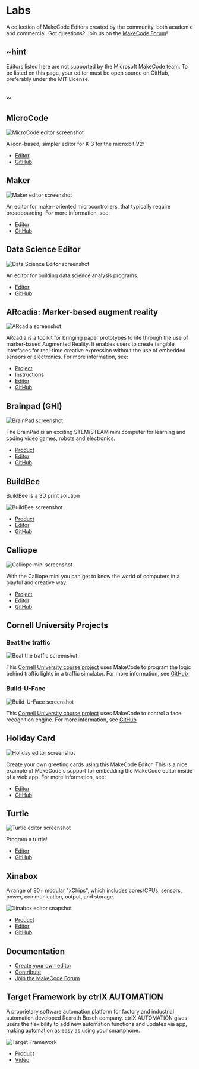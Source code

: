# Labs

A collection of MakeCode Editors created by the community, both academic and commercial. Got questions? Join us on the [MakeCode Forum](http://forum.makecode.com/)!

## ~hint

Editors listed here are not supported by the Microsoft MakeCode team.
To be listed on this page, your editor must be open source on GitHub,
preferably under the MIT License. 

## ~

## MicroCode

![MicroCode editor screenshot](/static/targets/microcode/screenshot.png)

A icon-based, simpler editor for K-3 for the micro:bit V2:

- [Editor](https://aka.ms/m9)
- [GitHub](https://github.com/microsoft/microcode)

## Maker

![Maker editor screenshot](/static/targets/maker/screenshot.png)

An editor for maker-oriented microcontrollers, that typically require breadboarding. For 
more information, see:

- [Editor](https://maker.makecode.com)
- [GitHub](https://github.com/microsoft/pxt-maker)

## Data Science Editor

![Data Science Editor screenshot](/static/targets/ds/screenshot.png)

An editor for building data science analysis programs.

- [Editor](https://aka.ms/ds)
- [GitHub](https://github.com/microsoft/jacdac-docs)

## ARcadia: Marker-based augment reality

![ARcadia screenshot](/static/targets/ar/screenshot.png)

ARcadia is a toolkit for bringing paper prototypes to life through the use of marker-based Augmented Reality. It enables users to create tangible interfaces for real-time creative expression without the use of embedded sensors or electronics. For more information, see:

- [Project](http://www.playfulcomputation.group/arcadia.html)
- [Instructions](https://laboratoryforplayfulcomputation.github.io/arcadia/docs/about.html)
- [Editor](https://laboratoryforplayfulcomputation.github.io/arcadia/)
- [GitHub](https://github.com/LaboratoryForPlayfulComputation/arcadia)

## Brainpad (GHI)

![BrainPad screenshot](/static/targets/brainpad/brainpad.png)

The BrainPad is an exciting STEM/STEAM mini computer for learning and coding video games, robots and electronics.

- [Product](https://www.brainpad.com/)
- [Editor](https://makecode.brainpad.com/)
- [GitHub](https://github.com/microsoft/pxt-brainpad)

## BuildBee

BuildBee is a 3D print solution

![BuildBee screenshot](/static/targets/buildbee/buildbee.PNG)

- [Product](https://buildbee.com/)
- [Editor](https://makecode.buildbee.com/)
- [GitHub](https://github.com/Buildbee/makecode)

## Calliope

![Calliope mini screenshot](/static/targets/calliope/calliopeEditor.PNG)

With the Calliope mini you can get to know the world of computers in a playful and creative way.

- [Project](https://calliope.cc/)
- [Editor](https://makecode.calliope.cc/)
- [GitHub](https://github.com/microsoft/pxt-calliope)

## Cornell University Projects

### Beat the traffic

![Beat the traffic screenshot](/static/targets/corafic/screenshot.png)

This [Cornell University course project](https://makecode.com/courses/cornellMPS2017)
uses MakeCode to program the logic behind traffic lights in a traffic simulator. For 
more information, see [GitHub](https://github.com/liolop/Coraffic)

### Build-U-Face

![Build-U-Face screenshot](/static/targets/builduface/screenshot.PNG)

This [Cornell University course project](https://makecode.com/courses/cornellMPS2017)
uses MakeCode to control a face recognition engine. For 
more information, see [GitHub](https://github.com/JCSPEC/BuildUFace)

## Holiday Card

![Holiday editor screenshot](/static/targets/holiday/screenshot.png)

Create your own greeting cards using this MakeCode Editor. This is a nice example of
MakeCode's support for embedding the MakeCode editor inside of a web app. For more information, see:

- [Editor](https://samelhusseini.github.io/pxt-holidays/controller.html)
- [GitHub](https://github.com/samelhusseini/pxt-holidays)

## Turtle

![Turtle editor screenshot](/static/targets/turtle/snapshot.png)

Program a turtle!

- [Editor](https://hwestphal.github.io/pxt-turtle/)
- [GitHub](https://github.com/hwestphal/pxt-turtle)

## Xinabox

A range of 80+ modular "xChips", which includes cores/CPUs, sensors, power, communication, output, and storage.

![Xinabox editor snapshot](/static/targets/xinabox/xinabox.PNG)

- [Product](https://xinabox.cc)
- [Editor](https://makecode.xinabox.cc/)
- [GitHub](https://github.com/xinabox/pxt-xinabox)

## Documentation

* [Create your own editor](/target-creation)
* [Contribute](https://github.com/microsoft/pxt)
* [Join the MakeCode Forum](http://forum.makecode.com/)

## Target Framework by ctrlX AUTOMATION

A proprietary software automation platform for factory and industrial automation developed Rexroth Bosch company. ctrlX AUTOMATION gives users the flexibility to add new automation functions and updates via app, making automation as easy as using your smartphone.

![Target Framework](/static/targets/ctrlx/target_framework.PNG)

- [Product](https://apps.boschrexroth.com/microsites/ctrlx-automation/en/)
- [Video](https://youtu.be/ZMOPfMtPEBE?si=5k725YThF4RATRC4&t=526)

